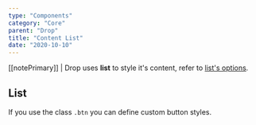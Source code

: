 ```yaml
---
type: "Components"
category: "Core"
parent: "Drop"
title: "Content List"
date: "2020-10-10"
---
```


[[notePrimary]]
| Drop uses **list** to style it's content, refer to [list's options](/components/core/list/option-css).

## List

If you use the class `.btn` you can define custom button styles.

<demo>
  <demovanilla src="vanilla/components/core/drop/list">
  </demovanilla>
</demo>

